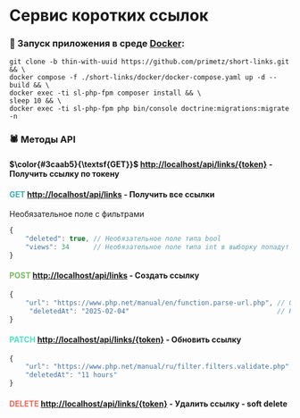 # Сервис коротких ссылок
### :whale: Запуск приложения в среде [Docker](https://docs.docker.com/engine/install/):
```shell
git clone -b thin-with-uuid https://github.com/primetz/short-links.git && \
docker compose -f ./short-links/docker/docker-compose.yaml up -d --build && \
docker exec -ti sl-php-fpm composer install && \
sleep 10 && \
docker exec -ti sl-php-fpm php bin/console doctrine:migrations:migrate -n
```

### :spider: Методы API

#### $\color{#3caab5}{\textsf{GET}}$ [http://localhost/api/links/{token}](http://localhost/api/links/{token}) - Получить ссылку по токену
#### <span style="color: #3caab5;">GET [http://localhost/api/links](http://localhost/api/links)</span> - Получить все ссылки
Необязательное поле с фильтрами
```js
{
    "deleted": true, // Необязательное поле типа bool
    "views": 34      // Необязательное поле типа int в выборку попадут все ссылки у которых больше 34 просмотров
}
```
#### <span style="color: #78bc61;">POST [http://localhost/api/links](http://localhost/api/links)</span> - Создать ссылку
```js
{
    "url": "https://www.php.net/manual/en/function.parse-url.php", // Обязательное поле - валидный url
     "deletedAt": "2025-02-04"                                     // Необязательное поле в формате "Y-m-d"
}
```
#### <span style="color: #50e3c2;">PATCH [http://localhost/api/links/{token}](http://localhost/api/links/{token})</span> - Обновить ссылку
```js
{
    "url": "https://www.php.net/manual/ru/filter.filters.validate.php", // Необязательное поле - валидный url
    "deletedAt": "11 hours"                                              // Необязательное поле в формате "int years|months|days|hours"
}
```
#### <span style="color: #ed6a5a;">DELETE [http://localhost/api/links/{token}](http://localhost/api/links/{token})</span> - Удалить ссылку - soft delete
